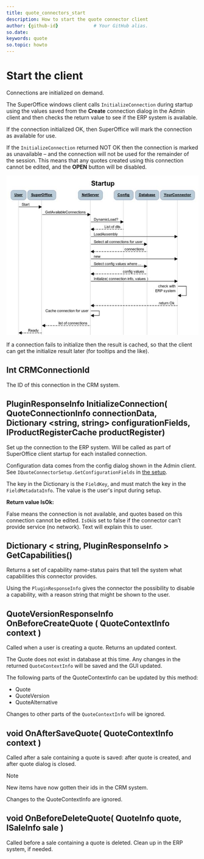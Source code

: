 ```yaml
---
title: quote_connectors_start      
description: How to start the quote connector client
author: {github-id}             # Your GitHub alias.
so.date:
keywords: quote
so.topic: howto
---
```


# Start the client

Connections are initialized on demand.

The SuperOffice windows client calls `InitializeConnection` during startup using the values saved from the **Create** connection dialog in the Admin client and then checks the return value to see if the ERP system is available.

If the connection initialized OK, then SuperOffice will mark the connection as available for use.

If the `InitializeConnection` returned NOT OK then the connection is marked as unavailable – and the connection will not be used for the remainder of the session. This means that any quotes created using this connection cannot be edited, and the **OPEN** button will be disabled.

![06][img1]

If a connection fails to initialize then the result is cached, so that the client can get the initialize result later (for tooltips and the like).

## Int CRMConnectionId

The ID of this connection in the CRM system.

## PluginResponseInfo InitializeConnection( QuoteConnectionInfo connectionData, Dictionary <string, string> configurationFields, IProductRegisterCache productRegister)

Set up the connection to the ERP system. Will be called as part of SuperOffice client startup for each installed connection.

Configuration data comes from the config dialog shown in the Admin client. See `IQuoteConnectorSetup.GetConfigurationFields` in [the setup][1].

The key in the Dictionary is the `FieldKey`, and must match the key in the `FieldMetadataInfo`. The value is the user's input during setup.

**Return value IsOk:**

False means the connection is not available, and quotes based on this connection cannot be edited. `IsOk`is set to false if the connector can’t provide service (no network). Text will explain this to user.

## Dictionary < string, PluginResponseInfo > GetCapabilities()

Returns a set of capability name-status pairs that tell the system what capabilities this connector provides.

Using the `PluginResponseInfo` gives the connector the possibility to disable a capability, with a reason string that might be shown to the user.

## QuoteVersionResponseInfo OnBeforeCreateQuote ( QuoteContextInfo context )

Called when a user is creating a quote. Returns an updated context.

The Quote does not exist in database at this time. Any changes in the returned `QuoteContextInfo` will be saved and the GUI updated.

The following parts of the QuoteContextInfo can be updated by this method:

* Quote
* QuoteVersion
* QuoteAlternative

Changes to other parts of the `QuoteContextInfo` will be ignored.

## void OnAfterSaveQuote( QuoteContextInfo context )

Called after a sale containing a quote is saved: after quote is created, and after quote dialog is closed.

> [!NOTE]
> New items have now gotten their ids in the CRM system.

Changes to the QuoteContextInfo are ignored.

## void OnBeforeDeleteQuote( QuoteInfo quote, ISaleInfo sale )

Called before a sale containing a quote is deleted. Clean up in the ERP system, if needed.

<!-- Referenced links -->
[1]: set-up.md

<!-- Referenced images -->
[img1]: media/image006.jpg
